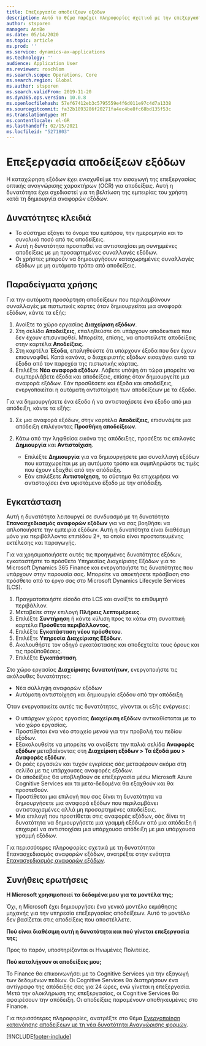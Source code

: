 ```yaml
---
title: Επεξεργασία αποδείξεων εξόδων
description: Αυτό το θέμα παρέχει πληροφορίες σχετικά με την επεξεργασία οπτικής αναγνώρισης χαρακτήρων (OCR) για αποδείξεις. Αυτή η δυνατότητα έχει σχεδιαστεί για τη βελτίωση της εμπειρίας του χρήστη κατά τη δημιουργία αναφορών εξόδων στο Microsoft Dynamics 365 Finance.
author: stsporen
manager: AnnBe
ms.date: 05/14/2020
ms.topic: article
ms.prod: ''
ms.service: dynamics-ax-applications
ms.technology: ''
audience: Application User
ms.reviewer: roschlom
ms.search.scope: Operations, Core
ms.search.region: Global
ms.author: stsporen
ms.search.validFrom: 2019-11-20
ms.dyn365.ops.version: 10.0.8
ms.openlocfilehash: 57ef67412eb3c5795559e4f6d011e97c4d7a1338
ms.sourcegitcommit: fa32b1893286f20271fa4ec4be8fc68bd135f53c
ms.translationtype: HT
ms.contentlocale: el-GR
ms.lasthandoff: 02/15/2021
ms.locfileid: "5271803"
---
```

# <a name="expense-receipt-processing"></a>Επεξεργασία αποδείξεων εξόδων

Η καταχώρηση εξόδων έχει ενισχυθεί με την εισαγωγή της επεξεργασίας οπτικής αναγνώρισης χαρακτήρων (OCR) για αποδείξεις. Αυτή η δυνατότητα έχει σχεδιαστεί για τη βελτίωση της εμπειρίας του χρήστη κατά τη δημιουργία αναφορών εξόδων.

## <a name="key-features"></a>Δυνατότητες κλειδιά

- Το σύστημα εξάγει το όνομα του εμπόρου, την ημερομηνία και το συνολικό ποσό από τις αποδείξεις.
- Αυτή η δυνατότητα προσπαθεί να αντιστοιχίσει μη συνημμένες αποδείξεις με μη προσαρτημένες συναλλαγές εξόδων.
- Οι χρήστες μπορούν να δημιουργήσουν καταχωρημένες συναλλαγές εξόδων με μη αυτόματο τρόπο από αποδείξεις.

## <a name="usage-examples"></a>Παραδείγματα χρήσης

Για την αυτόματη προσάρτηση αποδείξεων που περιλαμβάνουν συναλλαγές με πιστωτικές κάρτες όταν δημιουργείται μια αναφορά εξόδων, κάντε τα εξής:

  1. Ανοίξτε το χώρο εργασίας **Διαχείριση εξόδων**.
  2. Στη σελίδα **Αποδείξεις**, επαληθεύστε ότι υπάρχουν αποδεικτικά που δεν έχουν επισυναφθεί. Μπορείτε, επίσης, να αποστείλετε αποδείξεις στην καρτέλα **Αποδείξεις**.
  3. Στη καρτέλα **Έξοδα**, επαληθεύστε ότι υπάρχουν έξοδα που δεν έχουν επισυναφθεί. Κατά κανόνα, ο διαχειριστής εξόδων εισαγάγει αυτά τα έξοδα από τον παροχέα της πιστωτικής κάρτας.
  4. Επιλέξτε **Νέα αναφορά εξόδων**. Λάβετε υπόψη ότι τώρα μπορείτε να συμπεριλάβετε έξοδα και αποδείξεις, επίσης όταν δημιουργείτε μια αναφορά εξόδων. Εάν προσθέσετε και έξοδα και αποδείξεις, ενεργοποιείται η αυτόματη αντιστοίχιση των αποδείξεων με τα έξοδα.

Για να δημιουργήσετε ένα έξοδο ή να αντιστοιχίσετε ένα έξοδο από μια απόδειξη, κάντε τα εξής:

  1. Σε μια αναφορά εξόδων, στην καρτέλα **Αποδείξεις**, επισυνάψτε μια απόδειξη επιλέγοντας **Προσθήκη αποδείξεων**.
  2. Κάτω από την ληφθείσα εικόνα της απόδειξης, προσέξτε τις επιλογές **Δημιουργία** και **Αντιστοίχιση**.

      - Επιλέξτε **Δημιουργία** για να δημιουργήσετε μια συναλλαγή εξόδων που καταχωρείται με μη αυτόματο τρόπο και συμπληρώστε τις τιμές που έχουν εξαχθεί από την απόδειξη.
      - Εάν επιλέξετε **Αντιστοίχηση**, το σύστημα θα επιχειρήσει να αντιστοιχίσει ένα υφιστάμενο έξοδο με την απόδειξη.

## <a name="installation"></a>Εγκατάσταση

Αυτή η δυνατότητα λειτουργεί σε συνδυασμό με τη δυνατότητα **Επανασχεδιασμός αναφορών εξόδων** για να σας βοηθήσει να απλοποιήσετε την εμπειρία εξόδων. Αυτή η δυνατότητα είναι διαθέσιμη μόνο για περιβάλλοντα επιπέδου 2+, τα οποία είναι προστατευμένης εκτέλεσης και παραγωγής.

Για να χρησιμοποιήσετε αυτές τις προηγμένες δυνατότητες εξόδων, εγκαταστήστε το πρόσθετο Υπηρεσίας Διαχείρισης Εξόδων για το Microsoft Dynamics 365 Finance και ενεργοποιήστε τις δυνατότητες που υπάρχουν στην παρουσία σας. Μπορείτε να αποκτήσετε πρόσβαση στο πρόσθετο από το έργο σας στο Microsoft Dynamics Lifecycle Services (LCS).

1. Πραγματοποιήστε είσοδο στο LCS και ανοίξτε το επιθυμητό περιβάλλον.
2. Μεταβείτε στην επιλογή **Πλήρεις λεπτομέρειες**.
3. Επιλέξτε **Συντήρηση** ή κάντε κύλιση προς τα κάτω στη συνοπτική καρτέλα **Πρόσθετα περιβάλλοντος**.
4. Επιλέξτε **Εγκατάσταση νέου πρόσθετου**.
5. Επιλέξτε **Υπηρεσία Διαχείρισης Εξόδων**.
6. Ακολουθήστε τον οδηγό εγκατάστασης και αποδεχτείτε τους όρους και τις προϋποθέσεις.
7. Επιλέξτε **Εγκατάσταση**.

Στο χώρο εργασίας **Διαχείρισης δυνατοτήτων**, ενεργοποιήστε τις ακόλουθες δυνατότητες:

- Νέα σύλληψη αναφορών εξόδων
- Αυτόματη αντιστοίχηση και δημιουργία εξόδου από την απόδειξη

Όταν ενεργοποιείτε αυτές τις δυνατότητες, γίνονται οι εξής ενέργειες:

- Ο υπάρχων χώρος εργασίας **Διαχείριση εξόδων** αντικαθίσταται με το νέο χώρο εργασίας.
- Προστίθεται ένα νέο στοιχείο μενού για την προβολή του πεδίου εξόδων.
- Εξακολουθείτε να μπορείτε να ανοίξετε την παλιά σελίδα **Αναφορές εξόδων** μεταβαίνοντας στη **Διαχείριση εξόδων > Τα έξοδά μου > Αναφορές εξόδων**.
- Οι ροές εργασιών και τυχόν εγκρίσεις σάς μεταφέρουν ακόμα στη σελίδα με τις υπάρχουσες αναφορές εξόδων.
- Οι αποδείξεις θα υποβληθούν σε επεξεργασία μέσω Microsoft Azure Cognitive Services και τα μετα-δεδομένα θα εξαχθούν και θα προστεθούν.
- Προστίθεται μια επιλογή που σας δίνει τη δυνατότητα να δημιουργήσετε μια αναφορά εξόδων που περιλαμβάνει αντιστοιχισμένες αλλά μη προσαρτημένες αποδείξεις.
- Μια επιλογή που προστίθεται στις αναφορές εξόδων, σάς δίνει τη δυνατότητα να δημιουργήσετε μια γραμμή εξόδων από μια απόδειξη ή επιχειρεί να αντιστοιχίσει μια υπάρχουσα απόδειξη με μια υπάρχουσα γραμμή εξόδων.

Για περισσότερες πληροφορίες σχετικά με τη δυνατότητα Επανασχεδιασμός αναφορών εξόδων, ανατρέξτε στην ενότητα [Επανασχεδιασμός αναφορών εξόδων](ExpenseWorkspaceNew.md).

## <a name="frequently-asked-questions"></a>Συνήθεις ερωτήσεις

**Η Microsoft χρησιμοποιεί τα δεδομένα μου για τα μοντέλα της;**

Όχι, η Microsoft έχει δημιουργήσει ένα γενικό μοντέλο εκμάθησης μηχανής για την υπηρεσία επεξεργασίας αποδείξεων. Αυτό το μοντέλο δεν βασίζεται στις αποδείξεις που αποστέλλετε.

**Πού είναι διαθέσιμη αυτή η δυνατότητα και πού γίνεται επεξεργασία της;**

Προς το παρόν, υποστηρίζονται οι Ηνωμένες Πολιτείες.

**Πού καταλήγουν οι αποδείξεις μου;**

Το Finance θα επικοινωνήσει με το Cognitive Services για την εξαγωγή των δεδομένων πεδίων. Οι Cognitive Services θα διατηρήσουν ένα αντίγραφο της απόδειξής σας για 24 ώρες, ενώ γίνεται η επεξεργασία. Μετά την ολοκλήρωση της επεξεργασίας, οι Cognitive Services θα αφαιρέσουν την απόδειξη. Οι αποδείξεις παραμένουν αποθηκευμένες στο Finance.

Για περισσότερες πληροφορίες, ανατρέξτε στο θέμα [Ενεργοποίηση κατανόησης αποδείξεων με τη νέα δυνατότητα Αναγνώρισης φορμών](https://azure.microsoft.com/blog/enable-receipt-understanding-with-form-recognizer-s-new-capability/).


[!INCLUDE[footer-include](../includes/footer-banner.md)]
